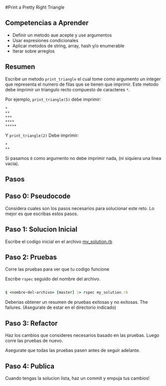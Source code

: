 #Print a Pretty Right Triangle

## Competencias a Aprender
- Definir un metodo aue acepte y use argumentos
- Usar expresiones condicionales
- Aplicar metodos de string, array, hash y/o enumerable
- Iterar sobre arreglos

## Resumen
Escribe un metodo `print_triangle` el cual tome como argumento un integer que representa el numero de filas que se tienen que imprimir. Este metodo debe imprimir un triangulo recto compuesto de caracteres `*`.

Por ejemplo, `print_triangle(5)` debe imprimir:

```text
*
**
***
****
*****
```

Y `print_triangle(2)` Debe imprimir:

```text
*
**
```

Si pasamos `0` como argumento no debe imprimir nada, (ni siquiera una linea vacia).

## Pasos

## Paso 0: Pseudocode
Considera cuales son los pasos necesarios para solucionar este reto. Lo mejor es que escribas estos pasos.

## Paso 1: Solucion Inicial
Escribe el codigo inicial en el archivo [my_solution.rb](my_solution.rb)

## Paso 2: Pruebas
Corre las pruebas para ver que tu codigo funcione

Escribe `rspec` seguido del nombre del archivo.

```ruby

$ <nombre-del-archivo> [master] :> rspec my_solution.rb

```

Deberias obtener un resumen de pruebas exitosas y no exitosas. The failures. (Asegurate de estar en el directorio indicado)

## Paso 3: Refactor
Haz los cambios que consideres necesarios basado en las pruebas. Luego corre las pruebas de nuevo.

Asegurate que todas las pruebas pasen antes de seguir adelante.

## Paso 4: Publica
Cuando tengas la solucion lista, haz un commit y empuja tus cambios!
